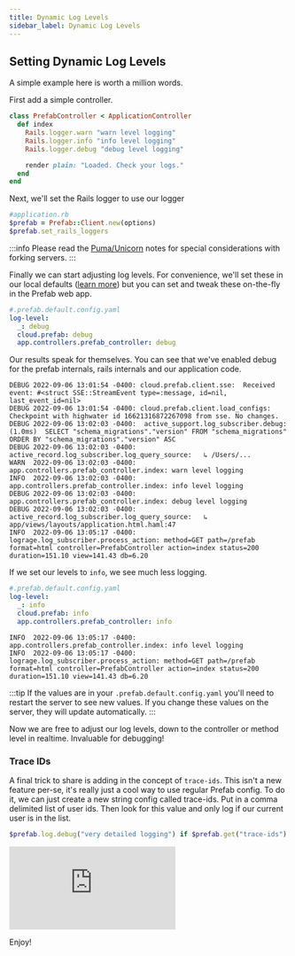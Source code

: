 ```yaml
---
title: Dynamic Log Levels
sidebar_label: Dynamic Log Levels
---
```


## Setting Dynamic Log Levels

A simple example here is worth a million words. 

First add a simple controller.

```ruby
class PrefabController < ApplicationController
  def index
    Rails.logger.warn "warn level logging"
    Rails.logger.info "info level logging"
    Rails.logger.debug "debug level logging"

    render plain: "Loaded. Check your logs."
  end
end
```

Next, we'll set the Rails logger to use our logger

```ruby
#application.rb
$prefab = Prefab::Client.new(options)
$prefab.set_rails_loggers
```
:::info
Please read the [Puma/Unicorn](/docs/ruby-sdk/ruby#special-considerations-with-forking-servers-like-puma--unicorn-that-use-workers) notes for special considerations with forking servers.
:::

Finally we can start adjusting log levels. For convenience, we'll set these in our local defaults ([learn more](/docs/explanations/defaults)) but you can set and tweak these on-the-fly in the Prefab web app.

```yaml
#.prefab.default.config.yaml
log-level:
  _: debug
  cloud.prefab: debug
  app.controllers.prefab_controller: debug
```

Our results speak for themselves. You can see that we've enabled debug for the prefab internals, rails internals and our application code.

```shell
DEBUG 2022-09-06 13:01:54 -0400: cloud.prefab.client.sse:  Received event: #<struct SSE::StreamEvent type=:message, id=nil, last_event_id=nil>
DEBUG 2022-09-06 13:01:54 -0400: cloud.prefab.client.load_configs:  Checkpoint with highwater id 16621316872267098 from sse. No changes.
DEBUG 2022-09-06 13:02:03 -0400:  active_support.log_subscriber.debug:    (1.0ms)  SELECT "schema_migrations"."version" FROM "schema_migrations" ORDER BY "schema_migrations"."version" ASC
DEBUG 2022-09-06 13:02:03 -0400:  active_record.log_subscriber.log_query_source:   ↳ /Users/...
WARN  2022-09-06 13:02:03 -0400:  app.controllers.prefab_controller.index: warn level logging
INFO  2022-09-06 13:02:03 -0400:  app.controllers.prefab_controller.index: info level logging
DEBUG 2022-09-06 13:02:03 -0400:  app.controllers.prefab_controller.index: debug level logging
DEBUG 2022-09-06 13:02:03 -0400:  active_record.log_subscriber.log_query_source:   ↳ app/views/layouts/application.html.haml:47
INFO  2022-09-06 13:05:17 -0400:  lograge.log_subscriber.process_action: method=GET path=/prefab format=html controller=PrefabController action=index status=200 duration=151.10 view=141.43 db=6.20
```

If we set our levels to `info`, we see much less logging.
```yaml
#.prefab.default.config.yaml
log-level:
  _: info
  cloud.prefab: info
  app.controllers.prefab_controller: info
```

```shell
INFO  2022-09-06 13:05:17 -0400:  app.controllers.prefab_controller.index: info level logging
INFO  2022-09-06 13:05:17 -0400:  lograge.log_subscriber.process_action: method=GET path=/prefab format=html controller=PrefabController action=index status=200 duration=151.10 view=141.43 db=6.20
```

:::tip
If the values are in your `.prefab.default.config.yaml` you'll need to restart the server to see new values. If you change these values on the server, they will update automatically.
:::

Now we are free to adjust our log levels, down to the controller or method level in realtime. Invaluable for debugging!

### Trace IDs

A final trick to share is adding in the concept of `trace-ids`. This isn't a new feature per-se, it's really just a cool
way to use regular Prefab config. To do it, we can just create a new string config called trace-ids. Put in a comma delimited list of user ids.
Then look for this value and only log if our current user is in the list.

```ruby
$prefab.log.debug("very detailed logging") if $prefab.get("trace-ids").split(",").include?(user_id.to_s)
```

<div style={{position: 'relative', 'padding-bottom': '41.86046511627907%', height: 0}}>
<iframe src="https://www.loom.com/embed/f78a0ca6328d4d8994d0f5bb4adfdf02" frameborder="0" webkitallowfullscreen mozallowfullscreen allowfullscreen style={{position:'absolute', top: '0', left: '0', width: '100%', height: '100%'}}>
</iframe></div>

Enjoy!  
